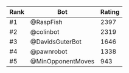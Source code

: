 Rank|Bot|Rating
---|---|---
#1|@RaspFish|2397
#2|@colinbot|2319
#3|@DavidsGuterBot|1646
#4|@pawnrobot|1338
#5|@MinOpponentMoves|943
